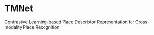 # TMNet

Contrastive Learning-based Place Descriptor Representation for Cross-modality Place Recognition
